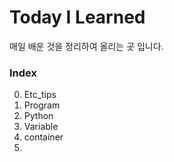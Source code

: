 # Today I Learned

매일 배운 것을 정리하여 올리는 곳 입니다.

### Index
00. Etc_tips
01. Program
02. Python
03. Variable
04. container
05. 